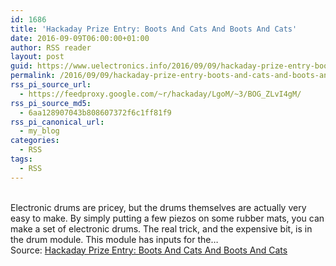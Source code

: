```yaml
---
id: 1686
title: 'Hackaday Prize Entry: Boots And Cats And Boots And Cats'
date: 2016-09-09T06:00:00+01:00
author: RSS reader
layout: post
guid: https://www.uelectronics.info/2016/09/09/hackaday-prize-entry-boots-and-cats-and-boots-and-cats/
permalink: /2016/09/09/hackaday-prize-entry-boots-and-cats-and-boots-and-cats/
rss_pi_source_url:
  - https://feedproxy.google.com/~r/hackaday/LgoM/~3/BOG_ZLvI4gM/
rss_pi_source_md5:
  - 6aa128907043b808607372f6c1ff81f9
rss_pi_canonical_url:
  - my_blog
categories:
  - RSS
tags:
  - RSS
---
```

&#013;  
Electronic drums are pricey, but the drums themselves are actually very easy to make. By simply putting a few piezos on some rubber mats, you can make a set of electronic drums. The real trick, and the expensive bit, is in the drum module. This module has inputs for the…&#013;  
Source: <a href="https://feedproxy.google.com/~r/hackaday/LgoM/~3/BOG_ZLvI4gM/" target="_blank">Hackaday Prize Entry: Boots And Cats And Boots And Cats</a>